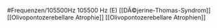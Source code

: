 #Frequenzen/105500Hz
105500 Hz (E)
[[DÃ©jerine-Thomas-Syndrom]]
[[Olivopontozerebellare Atrophie]]
[[Olivopontozerebellare Atrophien]]